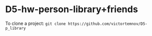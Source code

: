 # D5-hw-person-library+friends
To clone a project: `git clone https://github.com/victortemnov/D5-p_library`
